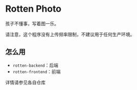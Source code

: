 # Rotten Photo

孩子不懂事，写着图一乐。

请注意，这个程序没有上传频率限制，不建议用于任何生产环境。

## 怎么用

- `rotten-backend`：后端
- `rotten-frontend`：前端

详情请参见各自仓库
